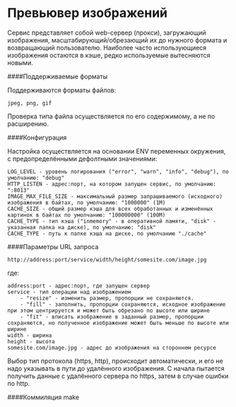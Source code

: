 # Превьювер изображений

Сервис представляет собой web-сервер (прокси), загружающий изображения, масштабирующий/обрезающий их до нужного формата 
и возвращающий пользователю.
Наиболее часто использующиеся изображения остаются в кэше, редко используемые вытесняются новыми.

####Поддерживаемые форматы

Поддерживаются форматы файлов:
    
    jpeg, png, gif

Проверка типа файла осуществляется по его содержимому, а не по расширению.

####Конфигурация

Настройка осуществляется на основании ENV переменных окружения, с предопределёнными дефолтными значениями:

    LOG_LEVEL - уровень логирования ("error", "warn", "info", "debug"), по умолчанию: "debug"
    HTTP_LISTEN - адрес:порт, на котором запущен сервис, по умолчанию: ":8013"
    IMAGE_MAX_FILE_SIZE - максимальный размер запрашиваемого (исходного) изображения в байтах, по умолчанию: "1000000" (1M)
    CACHE_SIZE - общий размер кэша для всех обработанных и изменённых картинок в байтах по умолчанию: "100000000" (100M)
    CACHE_TYPE - тип кэша ("inmemory" - в оперативной памяти, "disk" - указанная папка на диске), по умолчанию: "disk"
    CACHE_TYPE - путь к папке кэша на диске, по умолчанию "./cache"
    
####Параметры URL запроса

    http://address:port/service/width/height/somesite.com/image.jpg
    
где: 

    address:port - адрес:порт, где запущен сервер
    service - тип операции над изображением 
        - "resize" - изменить размер, пропорции не сохраняются. 
        - "fill" - заполнить, пропорции сохраняются, исходное изображение при этом центрируется и может быть обрезано по высоте или ширине
        - "fit" - вписать изображение в заданный размер, пропорции сохраняются, но полученное изображение может быть меньше по высоте или ширине
    width - ширина
    height - высота 
    somesite.com/image.jpg - адрес до изображения на стороннем ресурсе
    
Выбор тип протокола (https, http), происходит автоматически, и его не надо указывать в пути до удалённого изображения. 
С начала пытается получить данные с удалённого сервера по https, затем в случае ошибки по http.

####Коммиляция
    make